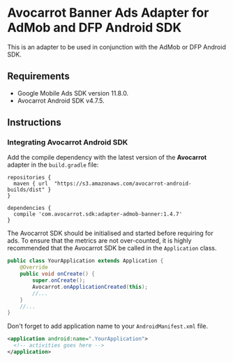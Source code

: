 # Avocarrot Banner Ads Adapter for AdMob and DFP Android SDK

This is an adapter to be used in conjunction with the AdMob or DFP Android SDK.

## Requirements

* Google Mobile Ads SDK version 11.8.0.
* Avocarrot Android SDK v4.7.5.

## Instructions

### Integrating Avocarrot Android SDK

Add the compile dependency with the latest version of the **Avocarrot** adapter in the `build.gradle` file:

```
repositories {
  maven { url  "https://s3.amazonaws.com/avocarrot-android-builds/dist" }
}

dependencies {
  compile 'com.avocarrot.sdk:adapter-admob-banner:1.4.7'
}
```

The Avocarrot SDK should be initialised and started before requiring for ads. To ensure that the metrics are not over-counted, it is highly recommended 
that the Avocarrot SDK be called in the `Application` class.

```java
public class YourApplication extends Application {
    @Override
    public void onCreate() {
        super.onCreate();
        Avocarrot.onApplicationCreated(this);
        //...
    }
    //...
}
```

Don't forget to add application name to your `AndroidManifest.xml` file.

```xml
<application android:name=".YourApplication">
  <!-- activities goes here -->
</application>
```
